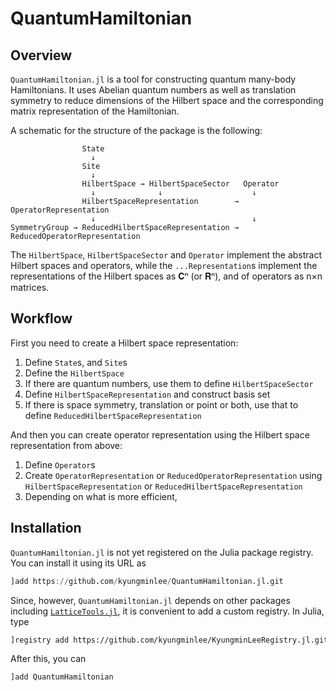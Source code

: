 # QuantumHamiltonian

## Overview

`QuantumHamiltonian.jl` is a tool for constructing quantum many-body Hamiltonians.
It uses Abelian quantum numbers as well as translation symmetry to reduce dimensions
of the Hilbert space and the corresponding matrix representation of the Hamiltonian.

A schematic for the structure of the package is the following:
```
                State
                  ↓
                Site
                  ↓
                HilbertSpace → HilbertSpaceSector   Operator
                  ↓              ↓                    ↓
                HilbertSpaceRepresentation        → OperatorRepresentation
                  ↓                                   ↓
SymmetryGroup → ReducedHilbertSpaceRepresentation → ReducedOperatorRepresentation
```

The `HilbertSpace`, `HilbertSpaceSector` and `Operator` implement the abstract
Hilbert spaces and operators, while the `...Representation`s implement the representations
of the Hilbert spaces as 𝐂ⁿ (or 𝐑ⁿ), and of operators as n×n matrices.

## Workflow

First you need to create a Hilbert space representation:
1. Define `State`s, and `Site`s
1. Define the `HilbertSpace`
1. If there are quantum numbers, use them to define `HilbertSpaceSector`
1. Define `HilbertSpaceRepresentation` and construct basis set
1. If there is space symmetry, translation or point or both, use that to define `ReducedHilbertSpaceRepresentation`

And then you can create operator representation using the Hilbert space representation from above:
1. Define `Operator`s
1. Create `OperatorRepresentation` or `ReducedOperatorRepresentation` using `HilbertSpaceRepresentation` or `ReducedHilbertSpaceRepresentation`
1. Depending on what is more efficient,

## Installation

`QuantumHamiltonian.jl` is not yet registered on the Julia package registry. You
can install it using its URL as
```julia
]add https://github.com/kyungminlee/QuantumHamiltonian.jl.git
```
Since, however, `QuantumHamiltonian.jl` depends on other packages including [`LatticeTools.jl`](https://github.com/kyungminlee/LatticeTools.jl), it is convenient to add a custom registry.
In Julia, type
```sh
]registry add https://github.com/kyungminlee/KyungminLeeRegistry.jl.git
```
After this, you can
```julia
]add QuantumHamiltonian
```
